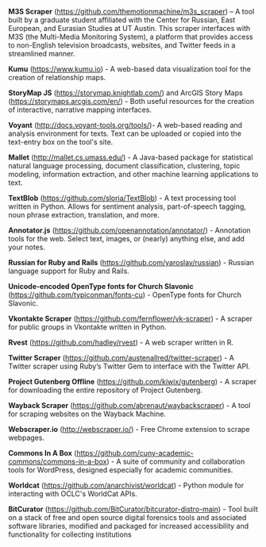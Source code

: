 **M3S Scraper** (https://github.com/themotionmachine/m3s_scraper) – A tool built by a graduate student affiliated with the Center for Russian, East European, and Eurasian Studies at UT Austin. This scraper interfaces with M3S (the Multi-Media Monitoring System), a platform that provides access to non-English television broadcasts, websites, and Twitter feeds in a streamlined manner.

**Kumu** (https://www.kumu.io) - A web-based data visualization tool for the creation of relationship maps.

**StoryMap JS** (https://storymap.knightlab.com/) and ArcGIS Story Maps (https://storymaps.arcgis.com/en/) - Both useful resources for the creation of interactive, narrative mapping interfaces.

**Voyant** (http://docs.voyant-tools.org/tools/)- A web-based reading and analysis environment for texts. Text can be uploaded or copied into the text-entry box on the tool's site.

**Mallet** (http://mallet.cs.umass.edu/) - A Java-based package for statistical natural language processing, document classification, clustering, topic modeling, information extraction, and other machine learning applications to text.

**TextBlob** (https://github.com/sloria/TextBlob) - A text processing tool written in Python. Allows for sentiment analysis, part-of-speech tagging, noun phrase extraction, translation, and more.

**Annotator.js** (https://github.com/openannotation/annotator/) - Annotation tools for the web. Select text, images, or (nearly) anything else, and add your notes.

**Russian for Ruby and Rails** (https://github.com/yaroslav/russian) - Russian language support for Ruby and Rails.

**Unicode-encoded OpenType fonts for Church Slavonic** (https://github.com/typiconman/fonts-cu) - OpenType fonts for Church Slavonic.

**Vkontakte Scraper** (https://github.com/fernflower/vk-scraper) - A scraper for public groups in Vkontakte written in Python.

**Rvest** (https://github.com/hadley/rvest) - A web scraper written in R.

**Twitter Scraper** (https://github.com/austenallred/twitter-scraper) - A Twitter scraper using Ruby’s Twitter Gem to interface with the Twitter API.

**Project Gutenberg Offline** (https://github.com/kiwix/gutenberg) - A scraper for downloading the entire repository of Project Gutenberg.

**Wayback Scraper** (https://github.com/abrenaut/waybackscraper) - A tool for scraping websites on the Wayback Machine.

**Webscraper.io** (http://webscraper.io/) - Free Chrome extension to scrape webpages.

**Commons In A Box** (https://github.com/cuny-academic-commons/commons-in-a-box) - A suite of community and collaboration tools for WordPress, designed especially for academic communities.

**Worldcat** (https://github.com/anarchivist/worldcat) - Python module for interacting with OCLC's WorldCat APIs.

**BitCurator** (https://github.com/BitCurator/bitcurator-distro-main) - Tool built on a stack of free and open source digital forensics tools and associated software libraries, modified and packaged for increased accessibility and functionality for collecting institutions
